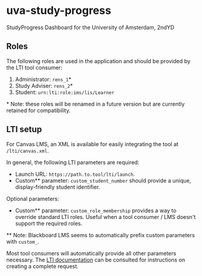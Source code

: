 # uva-study-progress

StudyProgress Dashboard for the University of Amsterdam, 2ndYD

## Roles

The following roles are used in the application and should be provided by the LTI tool consumer:

1. Administrator: `rens_1`*
2. Study Adviser: `rens_2`*
3. Student: `urn:lti:role:ims/lis/Learner`

\* Note: these roles will be renamed in a future version but are currently retained for compatibility.

## LTI setup

For Canvas LMS, an XML is available for easily integrating the tool at `/lti/canvas.xml`.

In general, the following LTI parameters are required:

- Launch URL: `https://path.to.tool/lti/launch`.
- Custom** parameter: `custom_student_number` should provide a unique, display-friendly student identifier.

Optional parameters:

- Custom** parameter: `custom_role_membership` provides a way to override standard LTI roles. Useful when a tool consumer / LMS doesn't support the required roles.

** Note: Blackboard LMS seems to automatically prefix custom parameters with `custom_`.

Most tool consumers will automatically provide all other parameters necessary. The [LTI documentation](https://www.imsglobal.org/activity/learning-tools-interoperability) can be consulted for instructions on creating a complete request.